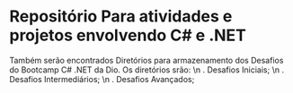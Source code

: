 # Repositório Para atividades e projetos envolvendo C# e .NET


Também serão encontrados Diretórios para armazenamento dos Desafios do Bootcamp C# .NET da Dio.
Os diretórios srão:
\n . Desafios Iniciais;
\n . Desafios Intermediários;
\n . Desafios Avançados;
